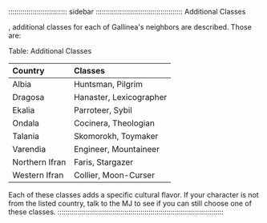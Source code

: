 ::::::::::::::::::::::::::::: sidebar :::::::::::::::::::::::::::::::::::::::::::
Additional Classes

<a href="#the-countries-of-elara" class="xref-capital-inchapter"></a>, additional classes for each of Gallinea's
neighbors are described. Those are:

Table: Additional Classes

| Country        | Classes                 |
| :------------- | :---------------------- |
| Albia          | Huntsman, Pilgrim       |
| Dragosa        | Hanaster, Lexicographer |
| Ekalia         | Parroteer, Sybil        |
| Ondala         | Cocinera, Theologian    |
| Talania        | Skomorokh, Toymaker     |
| Varendia       | Engineer, Mountaineer   |
| Northern Ifran | Faris, Stargazer        |
| Western Ifran  | Collier, Moon-Curser    |

Each of these classes adds a specific cultural flavor. If your character
is not from the listed country, talk to the MJ to see if you can still
choose one of these classes.
::::::::::::::::::::::::::::::::::::::::::::::::::::::::::::::::::::::::::::::::::
